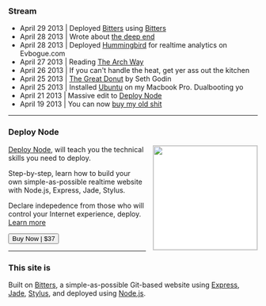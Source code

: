### Stream

+ April 29 2013 | Deployed [Bitters](http://bitters.evbogue.com) using [Bitters](http://bitters.evbogue.com)
+ April 28 2013 | Wrote about [the deep end](/writing)
+ April 28 2013 | Deployed [Hummingbird](http://evbogue.com:8086/) for realtime analytics on Evbogue.com
+ April 27 2013 | Reading [The Arch Way](https://wiki.archlinux.org/index.php/The_Arch_Way)
+ April 26 2013 | If you can't handle the heat, get yer ass out the kitchen
+ April 25 2013 | [The Great Donut](http://hastebin.evbogue.com/jifowufuke.md) by Seth Godin
+ April 25 2013 | Installed [Ubuntu](http://ubuntu.com/) on my Macbook Pro. Dualbooting yo
+ April 21 2013 | Massive edit to [Deploy Node](http://deployno.de)
+ April 19 2013 | You can now [buy my old shit](/oldshit)

***

### Deploy Node

<a href="http://deployno.de"><img src="/images/deploy.jpg" width="210px" style="margin-bottom: .5em; border: 1px solid #ccc; background: white; float: right; margin-left: 1em;"></a> [Deploy Node](http://deployno.de), will teach you the technical skills you need to deploy. 

Step-by-step, learn how to build your own simple-as-possible realtime website with Node.js, Express, Jade, Stylus.

Declare indepedence from those who will control your Internet experience, deploy. [Learn more](http://deployno.de) 

<a href="http://evbogue.fetchapp.com/sell/sfasaixe/ppc"><button class="button">Buy Now | $37</button></a>

***

### This site is

Built on [Bitters](https://github.com/evbogue/bitters), a simple-as-possible Git-based website using [Express](http://expressjs.com/), [Jade](http://jade-lang.com/), [Stylus](http://learnboost.github.io/stylus/), and deployed using [Node.js](http://nodejs.org).
